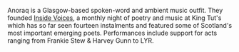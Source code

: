 Anoraq is a Glasgow-based spoken-word and ambient music outfit. They founded [Inside Voices](insidevoices.md), a monthly night of poetry 
and music at King Tut's which has so far seen fourteen instalments and featured some of Scotland's most important emerging poets. 
Performances include support for acts ranging from Frankie Stew & Harvey Gunn to LYR. 


